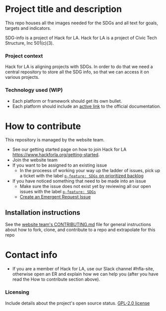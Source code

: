 # Project title and description

This repo houses all the images needed for the SDGs and all text for goals, targets and indicators. 

SDG-info is a project of Hack for LA. Hack for LA is a project of Civic Tech Structure, Inc 501(c)(3).

### Project context

Hack for LA is aligning projects with SDGs.  In order to do that we need a central repository to store all the SDG info, so that we can access it on various projects.

### Technology used (WIP)

- Each platform or framework should get its own bullet.
- Each platform should include an [active link](#) to the official documentation.



# How to contribute 

This repository is managed by the website team.  

- See our getting started page on how to join Hack for LA https://www.hackforla.org/getting-started.
- Join the website team
- If you want to be assigned to an existing issue
  - In the proceess of working your way up the ladder of issues, pick up a ticket with the label [`p-feature: SDGs` on prioritized backlog](https://github.com/hackforla/website/projects/7?card_filter_query=label%3A%22p-feature%3A+sdgs%22#column-7198257)
- If you have noticed something that need to be made into an issue
  - Make sure the issue does not exist yet by reviewing all our open issues with the label [`p-feature: SDGs`](https://github.com/hackforla/website/labels/p-feature%3A%20SDGs)
  - [Create an Emergent Request Issue](https://github.com/hackforla/website/issues/new?assignees=&labels=Complexity%3A+Missing%2C+ER%2C+Feature+Missing%2C+role+missing%2C+size%3A+0.25pt&projects=&template=emergent-request.md&title=ER%3A+%5Breplace+with+info+%5D+)

## Installation instructions

See the [website team's CONTRIBUTING.md](https://github.com/hackforla/website/blob/gh-pages/CONTRIBUTING.md) file for general instructions about how to fork, clone, and contribute to a repo and extrapolate for this repo


# Contact info

- If you are a member of Hack for LA, use our Slack channel #hfla-site, otherwise open an ER and explain how we can help you (after you have read the How to contribute section above).


### Licensing

Include details about the project's open source status.
[GPL-2.0 license](https://github.com/hackforla/sdg-info/#GPL-2.0-1-ov-file)
